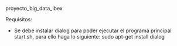 proyecto_big_data_ibex

Requisitos:
- Se debe instalar dialog para poder ejecutar el programa principal start.sh, para ello haga lo siguiente:
sudo apt-get install dialog
